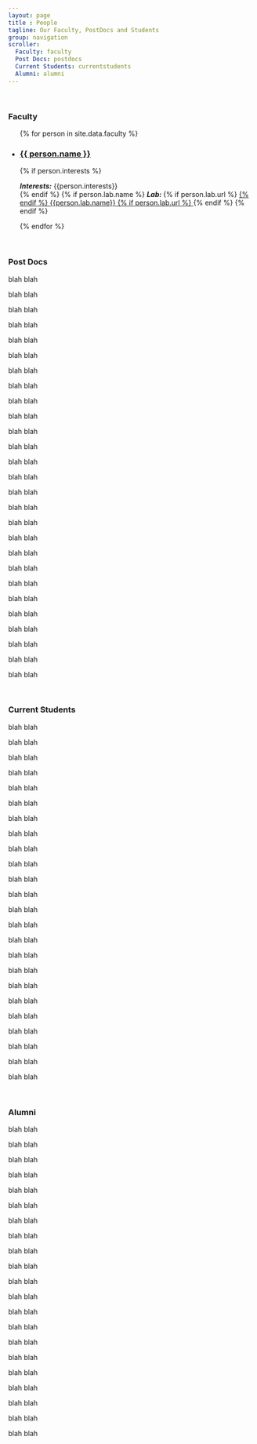 ```yaml
---
layout: page
title : People
tagline: Our Faculty, PostDocs and Students
group: navigation
scroller:
  Faculty: faculty
  Post Docs: postdocs
  Current Students: currentstudents
  Alumni: alumni
---
```


<a class="anchor" name="faculty">&nbsp;</a>
### Faculty

<ul class="faculty-list">
{% for person in site.data.faculty %}
  <li><a href="{{person.url}}"><h3>{{ person.name }}</h3></a>

  {% if person.interests %}
    <h5 style="display:inline">Interests:</h5> {{person.interests}}
    <br />
  {% endif %}
  {% if person.lab.name %}
    <h5 style="display:inline">Lab: </h5> 
    {% if person.lab.url %}
      <a href="{{person.lab.url}}">
    {% endif %}
    {{person.lab.name}}
    {% if person.lab.url %}
      </a>
    {% endif %}
  {% endif %}
  </li>
{% endfor %}
</ul>


<a class="anchor" name="postdocs">&nbsp;</a>
### Post Docs

blah blah

blah blah

blah blah

blah blah

blah blah

blah blah

blah blah

blah blah

blah blah

blah blah

blah blah

blah blah

blah blah

blah blah

blah blah

blah blah

blah blah

blah blah

blah blah

blah blah

blah blah

blah blah

blah blah

blah blah

blah blah

blah blah

blah blah

<a class="anchor" name="currentstudents">&nbsp;</a>
### Current Students


blah blah

blah blah

blah blah

blah blah

blah blah

blah blah

blah blah

blah blah

blah blah

blah blah

blah blah

blah blah

blah blah

blah blah

blah blah

blah blah

blah blah

blah blah

blah blah

blah blah

blah blah

blah blah

blah blah

blah blah


<a class="anchor" name="alumni">&nbsp;</a>
### Alumni


blah blah

blah blah

blah blah

blah blah

blah blah

blah blah

blah blah

blah blah

blah blah

blah blah

blah blah

blah blah

blah blah

blah blah

blah blah

blah blah

blah blah

blah blah

blah blah

blah blah

blah blah
